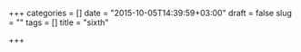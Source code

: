 +++
categories = []
date = "2015-10-05T14:39:59+03:00"
draft = false
slug = ""
tags = []
title = "sixth"

+++

